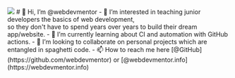 <img src="https://static.webdevmentor.info/images/facebook_cover_photo_2.png">
# 👋 Hi, I’m @webdevmentor
- 👀 I’m interested in teaching junior developers the basics of web development, <br>
  so they don't have to spend years over years to build their dream app/website.
- 🌱 I’m currently learning about CI and automation with GitHub actions.
- 💞️ I’m looking to collaborate on personal projects which are entangled in spaghetti code.
- 📫 How to reach me here [@GitHub](https://github.com/webdevmentor) or [@webdevmentor.info](https://webdevmentor.info)

<!---
webdevmentor/webdevmentor is a ✨ special ✨ repository because its `README.md` (this file) appears on your GitHub profile.
You can click the Preview link to take a look at your changes.
--->
